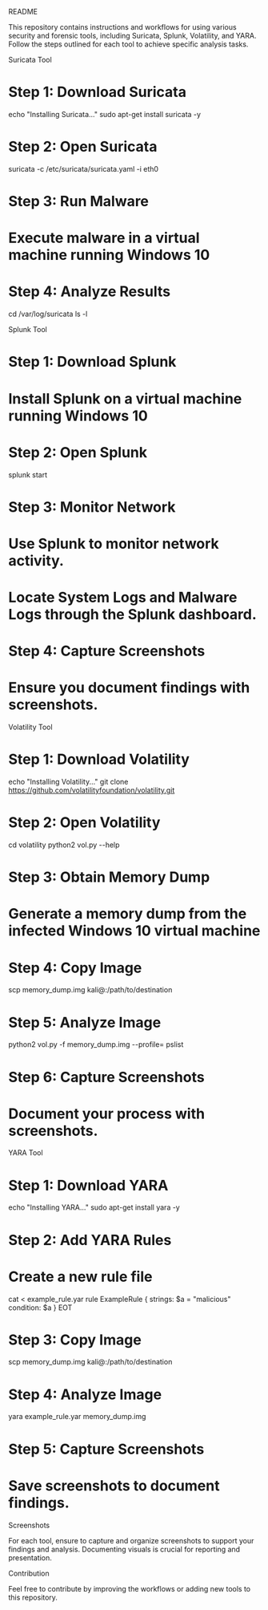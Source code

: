 README

This repository contains instructions and workflows for using various security and forensic tools, including Suricata, Splunk, Volatility, and YARA. Follow the steps outlined for each tool to achieve specific analysis tasks.

Suricata Tool

# Step 1: Download Suricata
echo "Installing Suricata..."
sudo apt-get install suricata -y

# Step 2: Open Suricata
suricata -c /etc/suricata/suricata.yaml -i eth0

# Step 3: Run Malware
# Execute malware in a virtual machine running Windows 10

# Step 4: Analyze Results
cd /var/log/suricata
ls -l

Splunk Tool

# Step 1: Download Splunk
# Install Splunk on a virtual machine running Windows 10

# Step 2: Open Splunk
splunk start

# Step 3: Monitor Network
# Use Splunk to monitor network activity.
# Locate System Logs and Malware Logs through the Splunk dashboard.

# Step 4: Capture Screenshots
# Ensure you document findings with screenshots.

Volatility Tool

# Step 1: Download Volatility
echo "Installing Volatility..."
git clone https://github.com/volatilityfoundation/volatility.git

# Step 2: Open Volatility
cd volatility
python2 vol.py --help

# Step 3: Obtain Memory Dump
# Generate a memory dump from the infected Windows 10 virtual machine

# Step 4: Copy Image
scp memory_dump.img kali@<kali-ip>:/path/to/destination

# Step 5: Analyze Image
python2 vol.py -f memory_dump.img --profile=<profile> pslist

# Step 6: Capture Screenshots
# Document your process with screenshots.

YARA Tool

# Step 1: Download YARA
echo "Installing YARA..."
sudo apt-get install yara -y

# Step 2: Add YARA Rules
# Create a new rule file
cat <<EOT > example_rule.yar
rule ExampleRule {
    strings:
        $a = "malicious"
    condition:
        $a
}
EOT

# Step 3: Copy Image
scp memory_dump.img kali@<kali-ip>:/path/to/destination

# Step 4: Analyze Image
yara example_rule.yar memory_dump.img

# Step 5: Capture Screenshots
# Save screenshots to document findings.

Screenshots

For each tool, ensure to capture and organize screenshots to support your findings and analysis. Documenting visuals is crucial for reporting and presentation.

Contribution

Feel free to contribute by improving the workflows or adding new tools to this repository.
